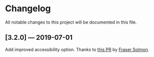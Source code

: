 # Changelog

All notable changes to this project will be documented in this file.

## [3.2.0] — 2019-07-01

Add improved accessibility option. Thanks to [this PR](https://github.com/ryanditjia/gatsby-plugin-crisp-chat/pull/3) by [Fraser Solmon](https://github.com/fraserisland).
